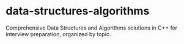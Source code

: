 # data-structures-algorithms
Comprehensive Data Structures  and Algorithms solutions in C++ for interview preparation, organized by topic.
